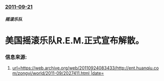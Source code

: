 ### [2011-09-21](/zh/news/2011/09/21/index.md)

##### 摇滚乐队
# 美国摇滚乐队R.E.M.正式宣布解散。 




### 信息来源:

1. [url=https://web.archive.org/web/20110924083433/http://ent.huanqiu.com/zongyi/world/2011-09/2027411.html |date= ](http://ent.huanqiu.com/zongyi/world/2011-09/2027411.html)
